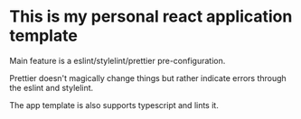 # This is my personal react application template

Main feature is a eslint/stylelint/prettier pre-configuration.

Prettier doesn't magically change things but rather indicate errors through the eslint and stylelint.

The app template is also supports typescript and lints it.

